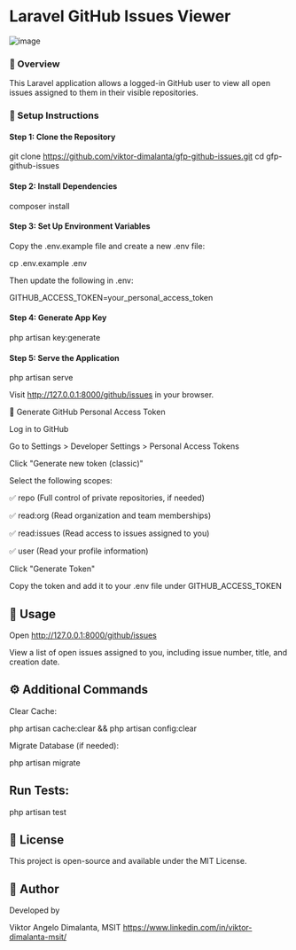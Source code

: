 # Laravel GitHub Issues Viewer

![image](https://github.com/user-attachments/assets/c7caeff2-3d37-400d-969b-8e6040bc9075)

### 📌 Overview

This Laravel application allows a logged-in GitHub user to view all open issues assigned to them in their visible repositories.

### 🚀 Setup Instructions

#### Step 1: Clone the Repository

git clone https://github.com/viktor-dimalanta/gfp-github-issues.git
cd gfp-github-issues

#### Step 2: Install Dependencies

composer install

#### Step 3: Set Up Environment Variables

Copy the .env.example file and create a new .env file:

cp .env.example .env

Then update the following in .env:

GITHUB_ACCESS_TOKEN=your_personal_access_token

#### Step 4: Generate App Key

php artisan key:generate

#### Step 5: Serve the Application

php artisan serve

Visit http://127.0.0.1:8000/github/issues in your browser.

🔑 Generate GitHub Personal Access Token

Log in to GitHub

Go to Settings > Developer Settings > Personal Access Tokens

Click "Generate new token (classic)"

Select the following scopes:

✅ repo (Full control of private repositories, if needed)

✅ read:org (Read organization and team memberships)

✅ read:issues (Read access to issues assigned to you)

✅ user (Read your profile information)

Click "Generate Token"

Copy the token and add it to your .env file under GITHUB_ACCESS_TOKEN

## 📌 Usage

Open http://127.0.0.1:8000/github/issues

View a list of open issues assigned to you, including issue number, title, and creation date.

## ⚙️ Additional Commands

Clear Cache:

php artisan cache:clear && php artisan config:clear

Migrate Database (if needed):

php artisan migrate

## Run Tests:

php artisan test

## 📜 License

This project is open-source and available under the MIT License.

## 👤 Author

Developed by

Viktor Angelo Dimalanta, MSIT https://www.linkedin.com/in/viktor-dimalanta-msit/

